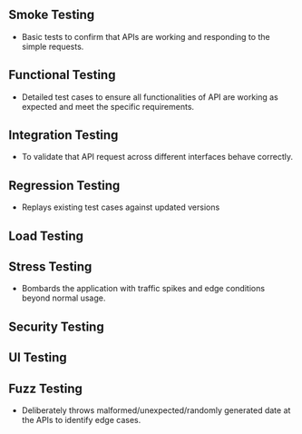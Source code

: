 
## Smoke Testing
- Basic tests to confirm that APIs are working and responding to the simple requests.


## Functional Testing
- Detailed test cases to ensure all functionalities of API are working as expected and meet the specific requirements. 


## Integration Testing
- To validate that API request across different interfaces behave correctly.


## Regression Testing
- Replays existing test cases against updated versions 


## Load Testing



## Stress Testing
- Bombards the application with traffic spikes and edge conditions beyond normal usage.


## Security Testing



## UI Testing



## Fuzz Testing
- Deliberately throws malformed/unexpected/randomly generated date at the APIs to identify edge cases.

